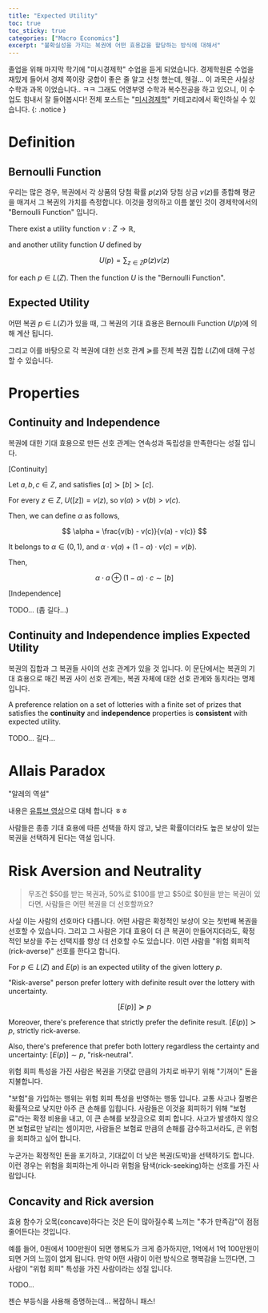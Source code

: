 ```yaml
---
title: "Expected Utility"
toc: true
toc_sticky: true
categories: ["Macro Economics"]
excerpt: "불확실성을 가지는 복권에 어떤 효용값을 할당하는 방식에 대해서"
---
```


졸업을 위해 마지막 학기에 "미시경제학" 수업을 듣게 되었습니다.
경제학원론 수업을 재밌게 들어서 경제 쪽이랑 궁합이 좋은 줄 알고 신청 했는데, 웬걸... 이 과목은 사실상 수학과 과목 이었습니다.. ㅋㅋ
그래도 어영부영 수학과 복수전공을 하고 있으니, 이 수업도 힘내서 잘 들어봅시다!
전체 포스트는 "[미시경제학](/categories/micro-economics)" 카테고리에서 확인하실 수 있습니다.
{: .notice }

# Definition

## Bernoulli Function

우리는 많은 경우, 복권에서 각 상품의 당첨 확률 $p(z)$와 당첨 상금 $v(z)$를 종합해 평균을 매겨서 그 복권의 가치를 측정합니다. 이것을 정의하고 이름 붙인 것이 경제학에서의 "Bernoulli Function" 입니다.

<div class="definition" markdown="1">

There exist a utility function $v: Z \rightarrow \mathbb{R}$,

and another utility function $U$ defined by

$$
U(p) = \sum_{z \in Z} p(z) v(z)
$$

for each $p \in L(Z)$. Then the function $U$ is the "Bernoulli Function".

</div>

## Expected Utility

<div class="definition" markdown="1">

어떤 복권 $p \in L(Z)$가 있을 때, 그 복권의 기대 효용은 Bernoulli Function $U(p)$에 의해 계산 됩니다.

그리고 이를 바탕으로 각 복권에 대한 선호 관계 $\succcurlyeq$를 전체 복권 집합 $L(Z)$에 대해 구성할 수 있습니다.

</div>

# Properties

## Continuity and Independence

복권에 대한 기대 효용으로 만든 선호 관계는 연속성과 독립성을 만족한다는 성질 입니다.

<div class="proof" markdown="1">

[Continuity]

Let $a, b, c \in Z$, and satisfies $[a] \succ [b] \succ [c]$.

For every $z \in Z$, $U([z]) = v(z)$, so $v(a) > v(b) > v(c)$.

Then, we can define $\alpha$ as follows,

$$
\alpha = \frac{v(b) - v(c)}{v(a) - v(c)}
$$

It belongs to $\alpha \in (0, 1)$, and $\alpha \cdot v(a) + (1 - \alpha) \cdot v(c) = v(b)$.

Then,

$$
\alpha \cdot a \oplus (1 - \alpha) \cdot c \sim [b]
$$

</div>

<div class="proof" markdown="1">

[Independence]

TODO... (좀 길다...)

</div>

## Continuity and Independence implies Expected Utility

복권의 집합과 그 복권들 사이의 선호 관계가 있을 것 입니다.
이 문단에서는 복권의 기대 효용으로 매긴 복권 사이 선호 관계는, 복권 자체에 대한 선호 관계와 동치라는 명제 입니다.

<div class="theorem" markdown="1">

A preference relation on a set of lotteries with a finite set of prizes that satisfies the **continuity** and **independence** properties is **consistent** with expected utility.

</div>

<div class="proof" markdown="1">

TODO... 길다...

</div>

# Allais Paradox

"알레의 역설"

내용은 [유튜브 영상](https://youtu.be/nvQF5dWu8-Q?si=c2FEOH60Av1mTU9P)으로 대체 합니다 ㅎㅎ

사람들은 종종 기대 효용에 따른 선택을 하지 않고, 낮은 확률이더라도 높은 보상이 있는 복권을 선택하게 된다는 역설 입니다.


# Risk Aversion and Neutrality

> 무조건 $50를 받는 복권과, 50%로 $100를 받고 $50로 $0원을 받는 복권이 있다면, 사람들은 어떤 복권을 더 선호할까요?

사실 이는 사람의 선호마다 다릅니다. 어떤 사람은 확정적인 보상이 오는 첫번째 복권을 선호할 수 있습니다. 그리고 그 사람은 기대 효용이 더 큰 복권이 만들어지더라도, 확정적인 보상을 주는 선택지를 항상 더 선호할 수도 있습니다. 이런 사람을 "위험 회피적(rick-averse)" 선호를 한다고 합니다.

<div class="definition" markdown="1">

For $p \in L(Z)$ and $E(p)$ is an expected utility of the given lottery $p$.

"Risk-averse" person prefer lottery with definite result over the lottery with uncertainty.

$$
[E(p)] \succcurlyeq p
$$

Moreover, there's preference that strictly prefer the definite result. $[E(p)] \succ p$, strictly rick-averse.

Also, there's preference that prefer both lottery regardless the certainty and uncertainty: $[E(p)] \sim p$, "risk-neutral".

</div>

위험 회피 특성을 가진 사람은 복권을 기댓값 만큼의 가치로 바꾸기 위해 "기꺼이" 돈을 지불합니다.

"보험"을 가입하는 행위는 위험 회피 특성을 반영하는 행동 입니다. 교통 사고나 질병은 확률적으로 낮지만 아주 큰 손해를 입힙니다. 사람들은 이것을 회피하기 위해 "보험료"라는 확정 비용을 내고, 이 큰 손해를 보장금으로 회피 합니다. 사고가 발생하지 않으면 보험료만 날리는 셈이지만, 사람들은 보험료 만큼의 손해를 감수하고서라도, 큰 위험을 회피하고 싶어 합니다.

누군가는 확정적인 돈을 포기하고, 기대값이 더 낮은 복권(도박)을 선택하기도 합니다. 이런 경우는 위험을 회피하는게 아니라 위험을 탐색(rick-seeking)하는 선호를 가진 사람입니다.

## Concavity and Rick aversion

효용 함수가 오목(concave)하다는 것은 돈이 많아질수록 느끼는 "추가 만족감"이 점점 줄어든다는 것입니다.

예를 들어, 0원에서 100만원이 되면 행복도가 크게 증가하지만, 1억에서 1억 100만원이 되면 거의 느낌이 없게 됩니다. 만약 어떤 사람이 이런 방식으로 행복감을 느낀다면, 그 사람이 "위험 회피" 특성을 가진 사람이라는 성질 입니다.

<div class="proof" markdown="1">


TODO...

젠슨 부등식을 사용해 증명하는데... 복잡하니 패스!

</div>

